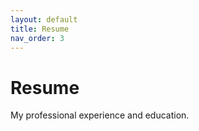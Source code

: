 ```yaml
---
layout: default
title: Resume
nav_order: 3
---
```


# Resume

My professional experience and education.

